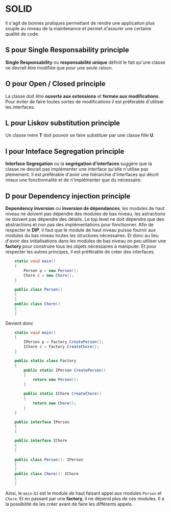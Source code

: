 # SOLID
Il s'agit de bonnes pratiques permettant de rendre une application plus souple au niveau de la maintenance et permet d'assurer une certaine qualité de code.

## S pour Single Responsability principle
**Single Responsability** ou **responsabilité unique** définit le fait qu'une classe ne devrait être modifiée que pour une seule raison.

## O pour Open / Closed principle
La classe doit être **ouverte aux extensions** et **fermée aux modifications**. Pour éviter de faire toutes sortes de modifications il est préferable d'utiliser les interfaces.

## L pour Liskov substitution principle
Un classe mère **T** doit pouvoir se faire substituer par une classe fille **U**.

## I pour Inteface Segregation principle
**Interface Segregation** ou la **segrégation d'interfaces** suggère que la classe ne devrait pas implémenter une interface qu'elle n'utilise pas pleinement. Il est préférable d'avoir une hiérarchie d'interfaces qui décrit mieux une fonctionnalité et de n'implémenter que du nécessaire.

## D pour Dependency injection principle 
**Dependency inversion** ou **inversion de dépendances**, les modules de haut niveau ne doivent pas dépendre des modules de bas niveau, les astractions ne doivent pas dépendre des détails.
Le top level ne doit dépendre que des abstractions et non pas des implémentations pour fonctionner.
Afin de respecter le **DIP**, il faut que le module de haut niveau puisse fournir aux modules du bas niveau toutes les structures nécessaires. Et donc au lieu d'avoir des initialisations dans les modules de bas niveau on peu utiliser une __factory__ pour construire tous les objets nécessaires à manipuler. Et pour respecter les autres principes, il est préférable de créer des interfaces.
```cs
    static void main()
    {
        Person p = new Person();
        Chore c = new Chore();
    }
    
    public class Person()
    {
    }
    public class Chore()
    {
    }
```

Devient donc
```cs
    static void main()
    {
        IPerson p = Factory.CreatePerson();
        IChore c = Factory.CreateChore();
    }

    public static class Factory
    {
        public static IPerson CreatePerson()
        {
            return new Person();
        }

        public static IChore CreateChore()
        {
            return new Chore();
        }
    }

    public interface IPerson
    {
    }

    public interface IChore
    {
    }
    
    public class Person(): IPerson
    {
    }
    public class Chore(): IChore
    {
    }
```
Ainsi, le `main` ici est le module de haut faisant appel aux modules `Person` et `Chore`. Et en passant par une __factory__, il ne dépend plus de ces modules. Il a la possibilité de les créer avant de faire les différents appels.